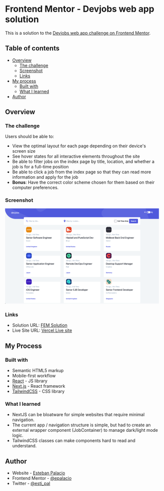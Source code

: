 # Frontend Mentor - Devjobs web app solution

This is a solution to the [Devjobs web app challenge on Frontend Mentor](https://www.frontendmentor.io/challenges/devjobs-web-app-HuvC_LP4l).

## Table of contents

-   [Overview](#overview)
    -   [The challenge](#the-challenge)
    -   [Screenshot](#screenshot)
    -   [Links](#links)
-   [My process](#my-process)
    -   [Built with](#built-with)
    -   [What I learned](#what-i-learned)
-   [Author](#author)

## Overview

### The challenge

Users should be able to:

-   View the optimal layout for each page depending on their device's screen size
-   See hover states for all interactive elements throughout the site
-   Be able to filter jobs on the index page by title, location, and whether a job is for a full-time position
-   Be able to click a job from the index page so that they can read more information and apply for the job
-   **Bonus**: Have the correct color scheme chosen for them based on their computer preferences.

### Screenshot

![](./screenshot.png)

### Links

-   Solution URL: [FEM Solution](https://www.frontendmentor.io/solutions/dev-jobs-reactnextjstailwindcss-Tz4Z7kV4GS)
-   Live Site URL: [Vercel Live site](https://dev-jobs-mauve.vercel.app/)

## My Process

### Built with

-   Semantic HTML5 markup
-   Mobile-first workflow
-   [React](https://reactjs.org/) - JS library
-   [Next.js](https://nextjs.org/) - React framework
-   [TailwindCSS](https://tailwindcss.com) - CSS library

### What I learned

-   NextJS can be bloatware for simple websites that require minimal navigation.
-   The current app / navigation structure is simple, but had to create an external wrapper component (JobContainer) to manage dark/light mode logic.
-   TailwindCSS classes can make components hard to read and understand.

## Author

-   Website - [Esteban Palacio](https://www.estebanpalacio.com)
-   Frontend Mentor - [@epalacio](https://www.frontendmentor.io/profile/epalacio)
-   Twitter - [@esti_pal](https://www.twitter.com/esti_pal)
